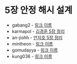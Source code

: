 # 5장 안정 해시 설계

- gabang2 - [링크 이름]()
- karmapol - [김경훈 5장 정리](https://github.com/KarmaPol/Obsidian_Vault/blob/main/1.%20Projects/대규모시스템설계%20스터디/5.%20안정%20해시%20설계.md)
- an-jiohh - [안지호 5장 정리](https://an-jiohh.github.io/blog/LSS5)
- mintheon - [링크 이름]()
- gomudayya - [링크 이름]()
- kung036 - [링크 이름]()
